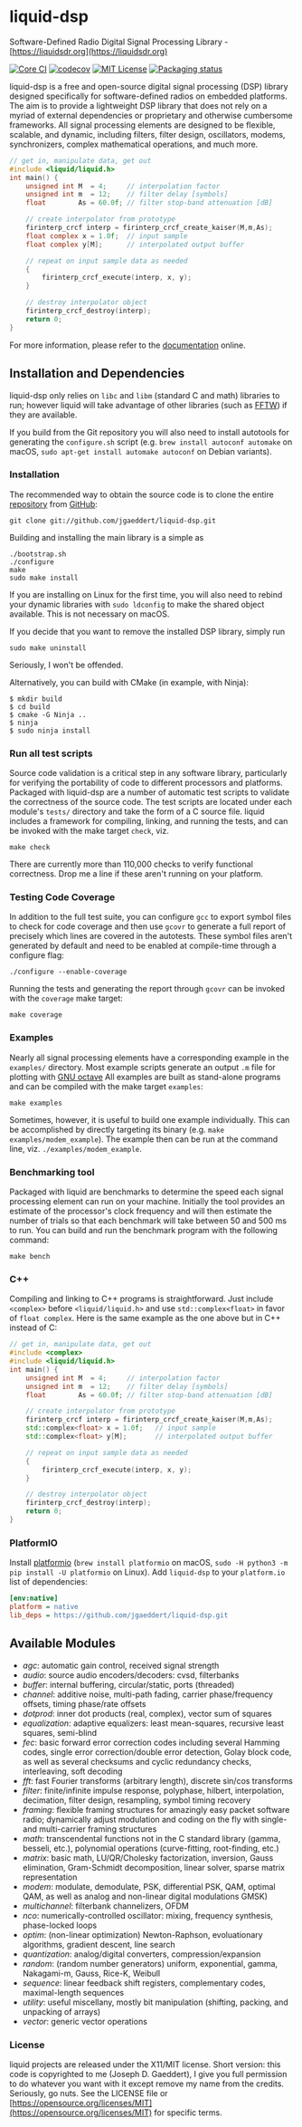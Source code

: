 
liquid-dsp
==========

Software-Defined Radio Digital Signal Processing Library -
[https://liquidsdr.org](https://liquidsdr.org)

[![Core CI](https://github.com/jgaeddert/liquid-dsp/actions/workflows/core.yml/badge.svg)](https://github.com/jgaeddert/liquid-dsp/actions/workflows/core.yml)
[![codecov](https://codecov.io/gh/jgaeddert/liquid-dsp/branch/master/graph/badge.svg?token=ht8VIhp302)](https://codecov.io/gh/jgaeddert/liquid-dsp)
[![MIT License](https://img.shields.io/badge/license-MIT-blue.svg?style=flat)](https://choosealicense.com/licenses/mit/)
[![Packaging status](https://repology.org/badge/tiny-repos/liquid-dsp.svg)](https://repology.org/project/liquid-dsp/versions)

liquid-dsp is a free and open-source digital signal processing (DSP)
library designed specifically for software-defined radios on embedded
platforms. The aim is to provide a lightweight DSP library that does not
rely on a myriad of external dependencies or proprietary and otherwise
cumbersome frameworks. All signal processing elements are designed to be
flexible, scalable, and dynamic, including filters, filter design,
oscillators, modems, synchronizers, complex mathematical operations, and
much more.

```c
// get in, manipulate data, get out
#include <liquid/liquid.h>
int main() {
    unsigned int M  = 4;     // interpolation factor
    unsigned int m  = 12;    // filter delay [symbols]
    float        As = 60.0f; // filter stop-band attenuation [dB]

    // create interpolator from prototype
    firinterp_crcf interp = firinterp_crcf_create_kaiser(M,m,As);
    float complex x = 1.0f;  // input sample
    float complex y[M];      // interpolated output buffer

    // repeat on input sample data as needed
    {
        firinterp_crcf_execute(interp, x, y);
    }

    // destroy interpolator object
    firinterp_crcf_destroy(interp);
    return 0;
}
```

For more information, please refer to the
[documentation](https://liquidsdr.org/doc) online.

## Installation and Dependencies ##

liquid-dsp only relies on `libc` and `libm` (standard C and math)
libraries to run; however liquid will take advantage of other libraries
(such as [FFTW](http://www.fftw.org)) if they are available.

If you build from the Git repository you will also need to install autotools
for generating the `configure.sh` script (e.g.
`brew install autoconf automake` on macOS,
`sudo apt-get install automake autoconf` on Debian variants).

### Installation ###

The recommended way to obtain the source code is to clone the entire
[repository](https://github.com/jgaeddert/liquid-dsp) from
[GitHub](https://github.com):

    git clone git://github.com/jgaeddert/liquid-dsp.git

Building and installing the main library is a simple as

    ./bootstrap.sh
    ./configure
    make
    sudo make install

If you are installing on Linux for the first time, you will also need
to rebind your dynamic libraries with `sudo ldconfig` to make the
shared object available.
This is not necessary on macOS.

If you decide that you want to remove the installed DSP library, simply
run

    sudo make uninstall

Seriously, I won't be offended.

Alternatively, you can build with CMake (in example, with Ninja):

    $ mkdir build
    $ cd build
    $ cmake -G Ninja ..
    $ ninja
    $ sudo ninja install

### Run all test scripts ###

Source code validation is a critical step in any software library,
particularly for verifying the portability of code to different
processors and platforms. Packaged with liquid-dsp are a number of
automatic test scripts to validate the correctness of the source code.
The test scripts are located under each module's `tests/` directory and
take the form of a C source file. liquid includes a framework for
compiling, linking, and running the tests, and can be invoked with the
make target `check`, viz.

    make check

There are currently more than 110,000 checks to verify functional correctness.
Drop me a line if these aren't running on your platform.

### Testing Code Coverage ###

In addition to the full test suite, you can configure `gcc` to export symbol
files to check for code coverage and then use `gcovr` to generate a full
report of precisely which lines are covered in the autotests. These symbol
files aren't generated by default and need to be enabled at compile-time
through a configure flag:

    ./configure --enable-coverage

Running the tests and generating the report through `gcovr` can be invoked
with the `coverage` make target:

    make coverage

### Examples ###

Nearly all signal processing elements have a corresponding example in
the `examples/` directory.  Most example scripts generate an output
`.m` file for plotting with [GNU octave](https://www.gnu.org/software/octave/)
All examples are built as stand-alone programs and can be compiled with
the make target `examples`:

    make examples

Sometimes, however, it is useful to build one example individually.
This can be accomplished by directly targeting its binary
(e.g. `make examples/modem_example`). The example then can be run at the
command line, viz. `./examples/modem_example`.

### Benchmarking tool ###

Packaged with liquid are benchmarks to determine the speed each signal
processing element can run on your machine. Initially the tool provides
an estimate of the processor's clock frequency and will then estimate
the number of trials so that each benchmark will take between 50 and
500 ms to run. You can build and run the benchmark program with the
following command:

    make bench

### C++

Compiling and linking to C++ programs is straightforward.
Just include `<complex>` before `<liquid/liquid.h>` and use 
`std::complex<float>` in favor of `float complex`.
Here is the same example as the one above but in C++ instead of C:

```c++
// get in, manipulate data, get out
#include <complex>
#include <liquid/liquid.h>
int main() {
    unsigned int M  = 4;     // interpolation factor
    unsigned int m  = 12;    // filter delay [symbols]
    float        As = 60.0f; // filter stop-band attenuation [dB]

    // create interpolator from prototype
    firinterp_crcf interp = firinterp_crcf_create_kaiser(M,m,As);
    std::complex<float> x = 1.0f;   // input sample
    std::complex<float> y[M];       // interpolated output buffer

    // repeat on input sample data as needed
    {
        firinterp_crcf_execute(interp, x, y);
    }

    // destroy interpolator object
    firinterp_crcf_destroy(interp);
    return 0;
}
```

### PlatformIO ###

Install [platformio](https://platformio.org)
(`brew install platformio` on macOS,
`sudo -H python3 -m pip install -U platformio` on Linux).
Add `liquid-dsp` to your `platform.io` list of dependencies:

```ini
[env:native]
platform = native
lib_deps = https://github.com/jgaeddert/liquid-dsp.git
```

## Available Modules ##

  * _agc_: automatic gain control, received signal strength
  * _audio_: source audio encoders/decoders: cvsd, filterbanks
  * _buffer_: internal buffering, circular/static, ports (threaded)
  * _channel_: additive noise, multi-path fading, carrier phase/frequency
        offsets, timing phase/rate offsets
  * _dotprod_: inner dot products (real, complex), vector sum of squares
  * _equalization_: adaptive equalizers: least mean-squares, recursive
        least squares, semi-blind
  * _fec_: basic forward error correction codes including several
        Hamming codes, single error correction/double error detection,
        Golay block code, as well as several checksums and cyclic
        redundancy checks, interleaving, soft decoding
  * _fft_: fast Fourier transforms (arbitrary length), discrete sin/cos
        transforms
  * _filter_: finite/infinite impulse response, polyphase, hilbert,
        interpolation, decimation, filter design, resampling, symbol
        timing recovery
  * _framing_: flexible framing structures for amazingly easy packet
        software radio; dynamically adjust modulation and coding on the
        fly with single- and multi-carrier framing structures
  * _math_: transcendental functions not in the C standard library
        (gamma, besseli, etc.), polynomial operations (curve-fitting,
        root-finding, etc.)
  * _matrix_: basic math, LU/QR/Cholesky factorization, inversion,
        Gauss elimination, Gram-Schmidt decomposition, linear solver,
        sparse matrix representation
  * _modem_: modulate, demodulate, PSK, differential PSK, QAM, optimal
        QAM, as well as analog and non-linear digital modulations GMSK)
  * _multichannel_: filterbank channelizers, OFDM
  * _nco_: numerically-controlled oscillator: mixing, frequency
        synthesis, phase-locked loops
  * _optim_: (non-linear optimization) Newton-Raphson, evoluationary
        algorithms, gradient descent, line search
  * _quantization_: analog/digital converters, compression/expansion
  * _random_: (random number generators) uniform, exponential, gamma,
        Nakagami-m, Gauss, Rice-K, Weibull
  * _sequence_: linear feedback shift registers, complementary codes,
        maximal-length sequences
  * _utility_: useful miscellany, mostly bit manipulation (shifting,
        packing, and unpacking of arrays)
  * _vector_: generic vector operations

### License ###

liquid projects are released under the X11/MIT license.
Short version: this code is copyrighted to me (Joseph D. Gaeddert),
I give you full permission to do whatever you want with it except remove my
name from the credits.
Seriously, go nuts.
See the LICENSE file or
[https://opensource.org/licenses/MIT](https://opensource.org/licenses/MIT)
for specific terms.

